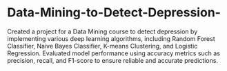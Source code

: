 # Data-Mining-to-Detect-Depression-
Created a project for a Data Mining course to detect depression by implementing various deep learning algorithms, including Random Forest Classifier, Naive Bayes Classifier, K-means Clustering, and Logistic Regression. Evaluated model performance using accuracy metrics such as precision, recall, and F1-score to ensure reliable and accurate predictions.
